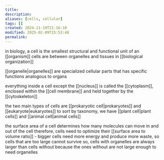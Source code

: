 ```yaml
---
title: 
description: 
aliases: [cells, cellular]
tags: []
created: 2024-11-19T21:16:10
modified: 2025-02-09T15:53:48
permalink:
---
```


in biology, a cell is the smallest structural and functional unit of an [[organism]]
cells are between organelles and tissues in [[biological organization]]

[[organelle|organelles]] are specialized cellular parts that has specific functions analogous to organs

everything inside a cell except the [[nucleus]] is called the [[cytoplasm]], enclosed within the [[cell membrane]] and held together by the [[cytoskeleton]]

the two main types of cells are [[prokaryotic cell|prokaryotes]] and [[eukaryote|eukaryotes]]
to sort by taxonomy, we have [[plant cell|plant cells]] and [[animal cell|animal cells]]

the surface area of a cell determines how many molecules can move in and out of the cell
therefore, cells need to optimize their [[surface area to volume ratio]] - bigger cells need more energy and produce more waste, so cells that are too large cannot survive
so, cells with organelles are always larger than cells without because the ones without are not large enough to need organelles
